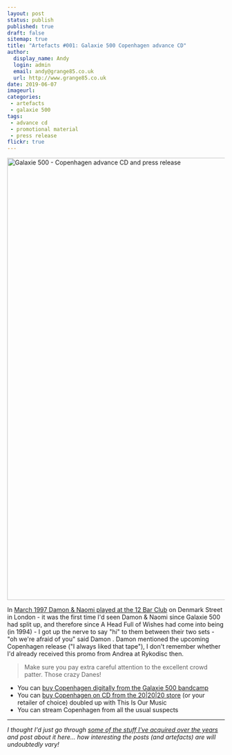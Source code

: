 ```yaml
---
layout: post
status: publish
published: true
draft: false
sitemap: true
title: "Artefacts #001: Galaxie 500 Copenhagen advance CD"
author:
  display_name: Andy
  login: admin
  email: andy@grange85.co.uk
  url: http://www.grange85.co.uk
date: 2019-06-07
imageurl: 
categories:
 - artefacts
 - galaxie 500
tags:
 - advance cd
 - promotional material
 - press release
flickr: true
---
```

<a data-flickr-embed="true"  href="https://www.flickr.com/photos/grange85/47988537793/in/dateposted/" title="Galaxie 500 - Copenhagen advance CD and press release"><img src="https://live.staticflickr.com/65535/47988537793_76cddacefc_b.jpg" width="934" height="1024" alt="Galaxie 500 - Copenhagen advance CD and press release"></a>

In [March 1997 Damon & Naomi played at the 12 Bar Club](/1997/03/19/review-damon-naomi-12-bar-club-london-uk-19th-march-1997/) on Denmark Street in London - it was the first time I'd seen Damon & Naomi since Galaxie 500 had split up, and therefore since A Head Full of Wishes had come into being (in 1994) - I got up the nerve to say "hi" to them between their two sets - "oh we're afraid of you" said Damon . Damon mentioned the upcoming Copenhagen release ("I always liked that tape"), I don't remember whether I'd already received this promo from Andrea at Rykodisc then.

> Make sure you pay extra careful attention to the excellent crowd patter. Those crazy Danes!

* You can [buy Copenhagen digitally from the Galaxie 500 bandcamp](https://galaxie500.bandcamp.com/album/copenhagen-live) 
* You can [buy Copenhagen on CD from the 20\|20\|20 store](https://www.20-20-20.com/store/galaxie-500-this-is-our-music) (or your retailer of choice) doubled up with This Is Our Music 
* You can stream Copenhagen from all the usual suspects

---

_I thought I'd just go through [some of the stuff I've acquired over the years](/category/artefacts/) and post about it here... how interesting the posts (and artefacts) are will undoubtedly vary!_
